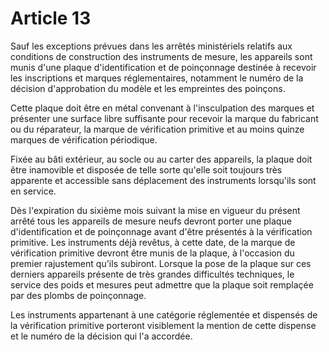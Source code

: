 # Article 13

Sauf les exceptions prévues dans les arrêtés ministériels relatifs aux conditions de construction des instruments de mesure, les appareils sont munis d'une plaque d'identification et de poinçonnage destinée à recevoir les inscriptions et marques réglementaires, notamment le numéro de la décision d'approbation du modèle et les empreintes des poinçons.

Cette plaque doit être en métal convenant à l'insculpation des marques et présenter une surface libre suffisante pour recevoir la marque du fabricant ou du réparateur, la marque de vérification primitive et au moins quinze marques de vérification périodique.

Fixée au bâti extérieur, au socle ou au carter des appareils, la plaque doit être inamovible et disposée de telle sorte qu'elle soit toujours très apparente et accessible sans déplacement des instruments lorsqu'ils sont en service.

Dès l'expiration du sixième mois suivant la mise en vigueur du présent arrêté tous les appareils de mesure neufs devront porter une plaque d'identification et de poinçonnage avant d'être présentés à la vérification primitive. Les instruments déjà revêtus, à cette date, de la marque de vérification primitive devront être munis de la plaque, à l'occasion du premier rajustement qu'ils subiront. Lorsque la pose de la plaque sur ces derniers appareils présente de très grandes difficultés techniques, le service des poids et mesures peut admettre que la plaque soit remplaçée par des plombs de poinçonnage.

Les instruments appartenant à une catégorie réglementée et dispensés de la vérification primitive porteront visiblement la mention de cette dispense et le numéro de la décision qui l'a accordée.
